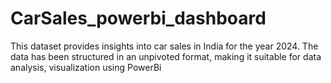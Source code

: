 # CarSales_powerbi_dashboard
This dataset provides insights into car sales in India for the year 2024. The data has been structured in an unpivoted format, making it suitable for data analysis, visualization using PowerBi
